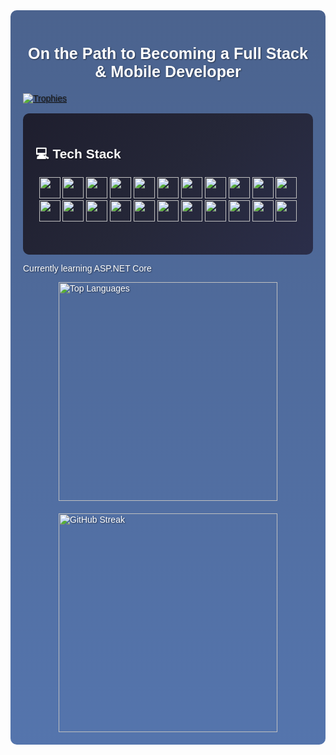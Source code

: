 <div style="background: linear-gradient(rgba(30, 60, 114, 0.8), rgba(42, 82, 152, 0.8)), url('https://source.unsplash.com/1600x900/?software,developer'); background-size: cover; background-position: center; color: #fff; font-family: Arial, sans-serif; padding: 20px; border-radius: 10px; text-shadow: 1px 1px 2px rgba(0, 0, 0, 0.5);">
  <h3 align="center" style="font-size: 1.8em; margin-bottom: 20px;"> On the Path to Becoming a Full Stack & Mobile Developer</h3>

  <div>
    <a href="https://github.com/ryo-ma/github-profile-trophy">
     <img src="https://github-profile-trophy.vercel.app/?username=ayhan219&theme=darkhub" alt="Trophies" />
    </a>
  </div>

<br>
<div align="center" style="background: linear-gradient(135deg, #1e1e2e, #252738, #2b2e4a); padding: 20px; border-radius: 10px;">
    <h2 align="start" style="color: white;">💻 Tech Stack</h2>
    <p align="center">
        <img src="https://img.shields.io/badge/HTML5-E34F26?style=for-the-badge&logo=html5&logoColor=white" height="34">
        <img src="https://img.shields.io/badge/CSS3-1572B6?style=for-the-badge&logo=css3&logoColor=white" height="34">
        <img src="https://img.shields.io/badge/Java-ED8B00?style=for-the-badge&logo=openjdk&logoColor=white" height="34">
        <img src="https://img.shields.io/badge/JavaScript-F7DF1E?style=for-the-badge&logo=javascript&logoColor=black" height="34">
        <img src="https://img.shields.io/badge/TypeScript-3178C6?style=for-the-badge&logo=typescript&logoColor=white" height="34">
        <img src="https://img.shields.io/badge/React-61DAFB?style=for-the-badge&logo=react&logoColor=black" height="34">
        <img src="https://img.shields.io/badge/React_Native-61DAFB?style=for-the-badge&logo=react&logoColor=black" height="34">
        <img src="https://img.shields.io/badge/Node.js-43853D?style=for-the-badge&logo=node.js&logoColor=white" height="34">
        <img src="https://img.shields.io/badge/Express.js-000000?style=for-the-badge&logo=express&logoColor=white" height="34">
        <img src="https://img.shields.io/badge/Spring_Boot-6DB33F?style=for-the-badge&logo=spring-boot&logoColor=white" height="34">
        <img src="https://img.shields.io/badge/Tailwind_CSS-38B2AC?style=for-the-badge&logo=tailwind-css&logoColor=white" height="34">
        <img src="https://img.shields.io/badge/Bootstrap-7952B3?style=for-the-badge&logo=bootstrap&logoColor=white" height="34">
        <img src="https://img.shields.io/badge/MongoDB-4EA94B?style=for-the-badge&logo=mongodb&logoColor=white" height="34">
        <img src="https://img.shields.io/badge/MySQL-4479A1?style=for-the-badge&logo=mysql&logoColor=white" height="34">
        <img src="https://img.shields.io/badge/Postman-FF6C37?style=for-the-badge&logo=postman&logoColor=white" height="34">
        <img src="https://img.shields.io/badge/VS_Code-007ACC?style=for-the-badge&logo=visual-studio-code&logoColor=white" height="34">
        <img src="https://img.shields.io/badge/Socket.IO-010101?style=for-the-badge&logo=socket.io&logoColor=white" height="34">  
      <img src="https://img.shields.io/badge/Redux-764ABC?style=for-the-badge&logo=redux&logoColor=white" height="34">
      <img src="https://img.shields.io/badge/Maven-C71A36?style=for-the-badge&logo=apache-maven&logoColor=white" height="34">
      <img src="https://img.shields.io/badge/npm-CB3837?style=for-the-badge&logo=npm&logoColor=white" height="34">
      <img src="https://img.shields.io/badge/Vite-646CFF?style=for-the-badge&logo=vite&logoColor=white" height="34">
      <img src="https://img.shields.io/badge/Expo-000020?style=for-the-badge&logo=expo&logoColor=white" height="34">
    </p>
  <br>
</div>
<div>
  <p>Currently learning ASP.NET Core</p>
</div>
<div style="display: flex; justify-content: center; gap: 20px; flex-wrap: wrap;">
  <img src="https://github-readme-stats.vercel.app/api/top-langs/?username=ayhan219&layout=donut&theme=dark" alt="Top Languages" width="350" />
  <img src="https://github-readme-streak-stats.herokuapp.com/?user=ayhan219&theme=dark" alt="GitHub Streak" width="350" />
</div>
</div>


 



